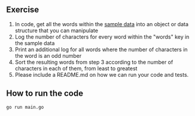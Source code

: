 ## Exercise

1. In code, get all the words within the [sample data](words.json) into an object or data structure that you can manipulate
2. Log the number of characters for every word within the "words" key in the sample data
3. Print an additional log for all words where the number of characters in the word is an odd number
4. Sort the resulting words from step 3 according to the number of characters in each of them, from least to greatest 
5. Please include a README.md on how we can run your code and tests.

## How to run the code

```
go run main.go
```